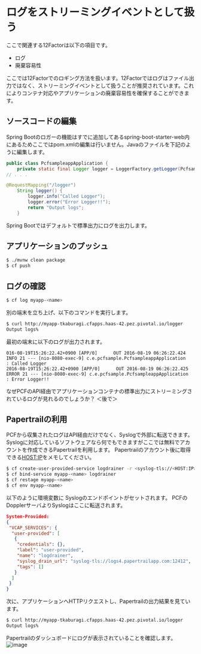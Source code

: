 # ログをストリーミングイベントとして扱う
ここで関連する12Factorは以下の項目です。
* ログ
* 廃棄容易性

ここでは12Factorでのロギング方法を扱います。12Factorではログはファイル出力ではなく、ストリーミングイベントとして扱うことが推奨されています。これによりコンテナ対応やアプリケーションの廃棄容易性を確保することができます。

## ソースコードの編集
Spring Bootのロガーの機能はすでに追加してあるspring-boot-starter-web内にあるためここではpom.xmlの編集は行いません。Javaのファイルを下記のように編集します。
```java
public class PcfsampleappApplication {
	private static final Logger logger = LoggerFactory.getLogger(PcfsampleappApplication.class);
// . . . 
```

```java
@RequestMapping("/logger")
	String logger() {
		logger.info("Called Logger");
		logger.error("Error Logger!!");
		return "Output logs";
	}
```
Spring Bootではデフォルトで標準出力にログを出力します。

## アプリケーションのプッシュ
```bash
$ ./mvnw clean package
$ cf push
```

## ログの確認
```bash
$ cf log myapp-<name>
```
別の端末を立ち上げ、以下のコマンドを実行します。
```bash
$ curl http://myapp-tkaburagi.cfapps.haas-42.pez.pivotal.io/logger
Output logs%
```
最初の端末に以下のログが出力されます。
```console
016-08-19T15:26:22.42+0900 [APP/0]      OUT 2016-08-19 06:26:22.424  INFO 21 --- [nio-8080-exec-9] c.e.pcfsample.PcfsampleappApplication    : Called Logger
2016-08-19T15:26:22.42+0900 [APP/0]      OUT 2016-08-19 06:26:22.425 ERROR 21 --- [nio-8080-exec-9] c.e.pcfsample.PcfsampleappApplication    : Error Logger!!
```

なぜPCFのAPI経由でアプリケーションコンテナの標準出力にストリーミングされているログが見れるのでしょうか？
＜後で＞

## Papertrailの利用
PCFから収集されたログはAPI経由だけでなく、Syslogで外部に転送できます。Syslogに対応しているソフトウェアなら何でもできますがここでは無料でアカウントを作成できるPapertrailを利用します。
Papertrailのアカウント後に取得できる<HOST:IP>をメモしてください。
```bash
$ cf create-user-provided-service logdrainer -r <syslog-tls://<HOST:IP>>
$ cf bind-service myapp-<name> logdrainer
$ cf restage myapp-<name>
$ cf env myapp-<name>
```
以下のように環境変数に Syslogのエンドポイントがセットされます。
PCFのDopplerサーバよりSyslogはここに転送されます。
```json
System-Provided:
{
 "VCAP_SERVICES": {
  "user-provided": [
   {
    "credentials": {},
    "label": "user-provided",
    "name": "logdrainer",
    "syslog_drain_url": "syslog-tls://logs4.papertrailapp.com:12412",
    "tags": []
   }
  ]
 }
}
```

次に、アプリケーションへHTTPリクエストし、Papertrailの出力結果を見ています。
```bash
$ curl http://myapp-tkaburagi.cfapps.haas-42.pez.pivotal.io/logger
Output logs%
```

Papertrailのダッシュボードにログが表示されていることを確認します。
![image](https://github.com/tkaburagi1214/spring-boot-supersimple12factorapp/blob/master/Screen%20Shot%202016-08-19%20at%204.49.40%20PM.png)
